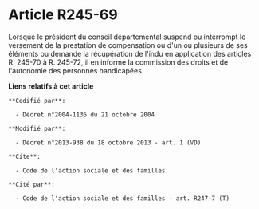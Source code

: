 # Article R245-69

Lorsque le président du conseil départemental suspend ou interrompt le versement de la prestation de compensation ou d'un ou
plusieurs de ses éléments ou demande la récupération de l'indu en application des articles R. 245-70 à R. 245-72, il en
informe la commission des droits et de l'autonomie des personnes handicapées.

**Liens relatifs à cet article**

	**Codifié par**:

	  - Décret n°2004-1136 du 21 octobre 2004

	**Modifié par**:

	  - Décret n°2013-938 du 18 octobre 2013 - art. 1 (VD)

	**Cite**:

	  - Code de l'action sociale et des familles

	**Cité par**:

	  - Code de l'action sociale et des familles - art. R247-7 (T)
